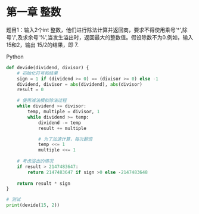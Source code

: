 # 第一章 整数

题目1：输入2个int 整数，他们进行除法计算并返回商，要求不得使用乘号'*',除号'/',及求余号'%',当发生溢出时，返回最大的整数值。假设除数不为0.例如，输入15和2，输出 15/2的结果，即 7.

Python
```python
def devide(dividend, divisor) {
    # 初始化符号和结果
    sign = 1 if (dividend >= 0) == (divisor >= 0) else -1
    dividend, divisor = abs(dividend), abs(divisor)
    result = 0

    # 使用减法模拟除法过程
    while dividend >= divisor:
        temp, multiple = divisor, 1
        while dividend >= temp:
            dividend -= temp
            result += multiple

            # 为了加速计算，每次翻倍
            temp <<= 1
            multiple <<= 1
    
    # 考虑溢出的情况
    if result > 2147483647:
        return 2147483647 if sign >0 else -2147483648
    
    return result * sign
}

# 测试
print(devide(15, 2))
```
